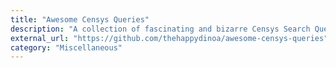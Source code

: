 ```yaml
---
title: "Awesome Censys Queries"
description: "A collection of fascinating and bizarre Censys Search Queries."
external_url: "https://github.com/thehappydinoa/awesome-censys-queries"
category: "Miscellaneous"
---
```

